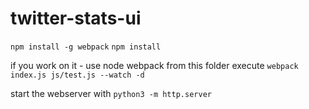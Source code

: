# twitter-stats-ui
`npm install -g webpack`
`npm install`

if you work on it - use node webpack
from this folder execute
`webpack index.js js/test.js --watch -d`

start the webserver with
`python3 -m http.server`
